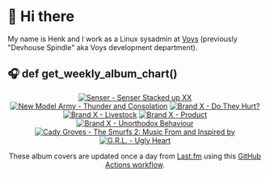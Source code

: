 # 👋 Hi there

My name is Henk and I work as a Linux sysadmin at <a href="https://www.voys.co/about/">Voys</a> (previously "Devhouse Spindle" aka Voys development department).

## 🎧 def get_weekly_album_chart()
<!-- lastfm -->
<p align="center"><a href="https://www.last.fm/music/Senser/Senser+Stacked+up+XX"><img src="https://lastfm.freetls.fastly.net/i/u/64s/20e037fa7d67f887874fda41c766842d.jpg" title="Senser - Senser Stacked up XX"></a> <a href="https://www.last.fm/music/New+Model+Army/Thunder+and+Consolation"><img src="https://lastfm.freetls.fastly.net/i/u/64s/e146305f15714133a8aa3a31f0cc98aa.jpg" title="New Model Army - Thunder and Consolation"></a> <a href="https://www.last.fm/music/Brand+X/Do+They+Hurt%3F"><img src="https://lastfm.freetls.fastly.net/i/u/64s/75b39335fce64feccf06007d278be102.png" title="Brand X - Do They Hurt?"></a> <a href="https://www.last.fm/music/Brand+X/Livestock"><img src="https://lastfm.freetls.fastly.net/i/u/64s/08770289ba0be8996dbceb6c34093c0d.png" title="Brand X - Livestock"></a> <a href="https://www.last.fm/music/Brand+X/Product"><img src="https://lastfm.freetls.fastly.net/i/u/64s/65cc4191466c0602025fb366ab9b1b37.png" title="Brand X - Product"></a> <a href="https://www.last.fm/music/Brand+X/Unorthodox+Behaviour"><img src="https://lastfm.freetls.fastly.net/i/u/64s/8c0ded793407420eb48ab2951e97dc79.jpg" title="Brand X - Unorthodox Behaviour"></a> <a href="https://www.last.fm/music/Cady+Groves/The+Smurfs+2:+Music+From+and+Inspired+by"><img src="https://lastfm.freetls.fastly.net/i/u/64s/1cc6354d55ca48e2bd085550b6c6cfca.png" title="Cady Groves - The Smurfs 2: Music From and Inspired by"></a> <a href="https://www.last.fm/music/G.R.L./Ugly+Heart"><img src="https://lastfm.freetls.fastly.net/i/u/64s/d113b67270d94c2fccd85e34d8828175.png" title="G.R.L. - Ugly Heart"></a> </p>

<p align="center">These album covers are updated once a day from <a href="https://www.last.fm/user/hbokh">Last.fm</a> using this <a href="https://github.com/marketplace/actions/lastfm-to-markdown">GitHub Actions workflow</a>.</p>
